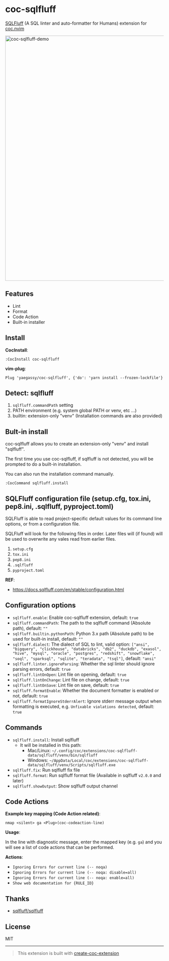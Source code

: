 # coc-sqlfluff

[SQLFluff](https://pypi.org/project/sqlfluff/) (A SQL linter and auto-formatter for Humans) extension for [coc.nvim](https://github.com/neoclide/coc.nvim)

<img width="780" alt="coc-sqlfluff-demo" src="https://user-images.githubusercontent.com/188642/117741969-a6bc3200-b23e-11eb-9481-83e6fe71ee3d.gif">

## Features

- Lint
- Format
- Code Action
- Built-in installer

## Install

**CocInstall**:

```vim
:CocInstall coc-sqlfluff
```

**vim-plug**:

```vim
Plug 'yaegassy/coc-sqlfluff', {'do': 'yarn install --frozen-lockfile'}
```

## Detect: sqlfluff

1. `sqlfluff.commandPath` setting
1. PATH environment (e.g. system global PATH or venv, etc ...)
1. builtin: extension-only "venv" (Installation commands are also provided)

## Bult-in install

coc-sqlfluff allows you to create an extension-only "venv" and install "sqlfluff".

The first time you use coc-sqlfluff, if sqlfluff is not detected, you will be prompted to do a built-in installation.

You can also run the installation command manually.

```vim
:CocCommand sqlfluff.install
```

## SQLFluff configuration file (setup.cfg, tox.ini, pep8.ini, .sqlfluff, pyproject.toml)

SQLFluff is able to read project-specific default values for its command line options, or from a configuration file.

SQLFluff will look for the following files in order. Later files will (if found) will be used to overwrite any vales read from earlier files.

1. `setup.cfg`
1. `tox.ini`
1. `pep8.ini`
1. `.sqlfluff`
1. `pyproject.toml`

**REF**:

- <https://docs.sqlfluff.com/en/stable/configuration.html>

## Configuration options

- `sqlfluff.enable`: Enable coc-sqlfluff extension, default: `true`
- `sqlfluff.commandPath`: The path to the sqlfluff command (Absolute path), default: `""`
- `sqlfluff.builtin.pythonPath`: Python 3.x path (Absolute path) to be used for built-in install, default: `""`
- `sqlfluff.dialect`: The dialect of SQL to lint, valid option: `["ansi", "bigquery", "clickhouse", "databricks", "db2", "duckdb", "exasol", "hive", "mysql", "oracle", "postgres", "redshift", "snowflake", "soql", "sparksql", "sqlite", "teradata", "tsql"]`, default: `"ansi"`
- `sqlfluff.linter.ignoreParsing`: Whether the sql linter should ignore parsing errors, default: `true`
- `sqlfluff.lintOnOpen`: Lint file on opening, default: `true`
- `sqlfluff.lintOnChange`: Lint file on change, default: `true`
- `sqlfluff.lintOnSave`: Lint file on save, default: `true`
- `sqlfluff.formatEnable`: Whether the document formatter is enabled or not, default: `true`
- `sqlfluff.formatIgnoreStderrAlert`: Ignore stderr message output when formatting is executed, e.g. `Unfixable violations detected`, default: `true`

## Commands

- `sqlfluff.install`: Install sqlfluff
  - It will be installed in this path:
    - Mac/Linux: `~/.config/coc/extensions/coc-sqlfluff-data/sqlfluff/venv/bin/sqlfluff`
    - Windows: `~/AppData/Local/coc/extensions/coc-sqlfluff-data/sqlfluff/venv/Scripts/sqlfluff.exe`
- `sqlfluff.fix`: Run sqlfluff fix file
- `sqlfluff.format`: Run sqlfluff format file (Available in sqlfluff `v2.0.0` and later)
- `sqlfluff.showOutput`: Show sqlfluff output channel

## Code Actions

**Example key mapping (Code Action related)**:

```vim
nmap <silent> ga <Plug>(coc-codeaction-line)
```

**Usage**:

In the line with diagnostic message, enter the mapped key (e.g. `ga`) and you will see a list of code actions that can be performed.

**Actions**:

- `Ignoring Errors for current line (-- noqa)`
- `Ignoring Errors for current line (-- noqa: disable=all)`
- `Ignoring Errors for current line (-- noqa: enable=all)`
- `Show web documentation for {RULE_ID}`

## Thanks

- [sqlfluff/sqlfluff](https://github.com/sqlfluff/sqlfluff)

## License

MIT

---

> This extension is built with [create-coc-extension](https://github.com/fannheyward/create-coc-extension)
